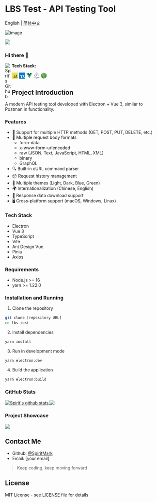 # LBS Test - API Testing Tool

English | [简体中文](./README.md)

<img width="1652" alt="image" src="https://github.com/user-attachments/assets/47e99f2a-ee64-48d6-bbf7-16575a955269">



![](https://www.kaisir.cn/img/code.gif)

### Hi there 👋

<a href="https://github.com/SpiritMark">
  <img align="left" alt="Spirit's Github" width="22px" src="https://cdn.jsdelivr.net/npm/simple-icons@v3/icons/github.svg" />
</a>



**Tech Stack:**  

<code><img height="20" src="https://raw.githubusercontent.com/github/explore/80688e429a7d4ef2fca1e82350fe8e3517d3494d/topics/javascript/javascript.png"></code>
<code><img height="20" src="https://raw.githubusercontent.com/github/explore/80688e429a7d4ef2fca1e82350fe8e3517d3494d/topics/typescript/typescript.png"></code>
<code><img height="20" src="https://raw.githubusercontent.com/github/explore/80688e429a7d4ef2fca1e82350fe8e3517d3494d/topics/vue/vue.png"></code>
<code><img height="20" src="https://raw.githubusercontent.com/github/explore/80688e429a7d4ef2fca1e82350fe8e3517d3494d/topics/electron/electron.png"></code>
<code><img height="20" src="https://raw.githubusercontent.com/github/explore/80688e429a7d4ef2fca1e82350fe8e3517d3494d/topics/nodejs/nodejs.png"></code>

## Project Introduction

A modern API testing tool developed with Electron + Vue 3, similar to Postman in functionality.

### Features

- 🚀 Support for multiple HTTP methods (GET, POST, PUT, DELETE, etc.)
- 📝 Multiple request body formats
  - form-data
  - x-www-form-urlencoded
  - raw (JSON, Text, JavaScript, HTML, XML)
  - binary
  - GraphQL
- 🔍 Built-in cURL command parser
- 📦 Request history management
- 🎨 Multiple themes (Light, Dark, Blue, Green)
- 🌍 Internationalization (Chinese, English)
- 💾 Response data download support
- 🖥 Cross-platform support (macOS, Windows, Linux)

### Tech Stack

- Electron
- Vue 3
- TypeScript
- Vite
- Ant Design Vue
- Pinia
- Axios

### Requirements

- Node.js >= 16
- yarn >= 1.22.0

### Installation and Running

1. Clone the repository

```bash
git clone [repository URL]
cd lbs-test
```

2. Install dependencies

```bash
yarn install
```

3. Run in development mode

```bash
yarn electron:dev
```

4. Build the application

```bash
yarn electron:build
```

### GitHub Stats

<a href="https://github.com/SpiritMark">
  <img align="center" src="https://github-readme-stats.vercel.app/api?username=SpiritMark&show_icons=true&include_all_commits=true&theme=material-palenight" alt="Spirit's github stats" />
</a>

<a href="https://github.com/SpiritMark">
  <img align="center" src="https://github-readme-stats.vercel.app/api/top-langs/?username=SpiritMark&layout=compact&theme=material-palenight" />
</a>

### Project Showcase

<a href="https://github.com/SpiritMark/LBS-Test">
  <img align="center" src="https://github-readme-stats.vercel.app/api/pin/?username=SpiritMark&repo=LBS-Test&theme=material-palenight" />
</a>

## Contact Me

- Github: [@SpiritMark](https://github.com/SpiritMark)
- Email: [your email]

> Keep coding, keep moving forward

## License

MIT License - see [LICENSE](LICENSE) file for details 
